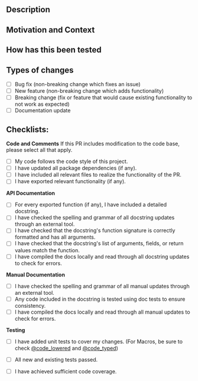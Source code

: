 <!--- Provide a general summary of your changes in the Title above -->
<!--- Please be sure to request review from @vp314, @dmaldona, and/or @nathanielpritchard -->

## Description
<!--- Describe your changes in detail and include references -->
<!--- Please indicate any issues resolved -->

## Motivation and Context
<!--- Why is this change required? What problem does it solve? -->
<!--- If it fixes an open issue, please link to the issue here. -->

## How has this been tested
<!--- Please describe the manual steps a reviewer can take to verify your changes. -->
<!--- This is critical for ensuring the change works as expected. -->

## Types of changes
<!--- What types of changes does your code introduce? Put an `x` in all the boxes that apply: -->
- [ ] Bug fix (non-breaking change which fixes an issue)
- [ ] New feature (non-breaking change which adds functionality)
- [ ] Breaking change (fix or feature that would cause existing functionality to not work as expected)
- [ ] Documentation update

## Checklists:
<!--- Go over all the following points, and put an `x` in all the boxes that apply. -->

**Code and Comments**
If this PR includes modification to the code base, please select all that apply.
- [ ] My code follows the code style of this project.
- [ ] I have updated all package dependencies (if any).
- [ ] I have included all relevant files to realize the functionality of the PR. 
- [ ] I have exported relevant functionality (if any).

**API Documentation**
- [ ] For every exported function (if any), I have included a detailed docstring.
- [ ] I have checked the spelling and grammar of all docstring updates through an external tool.
- [ ] I have checked that the docstring's function signature is correctly formatted and has all arguments.
- [ ] I have checked that the docstring's list of arguments, fields, or return values match the function.
- [ ] I have compiled the docs locally and read through all docstring updates to check for errors. 

**Manual Documentation**
- [ ] I have checked the spelling and grammar of all manual updates through an external tool.
- [ ] Any code included in the docstring is tested using doc tests to ensure consistency.
- [ ] I have compiled the docs locally and read through all manual updates to check for errors. 

**Testing**
- [ ] I have added unit tests to cover my changes. (For Macros, be sure to check
  [@code_lowered](https://docs.julialang.org/en/v1/stdlib/InteractiveUtils/#InteractiveUtils.@code_lowered) and
  [@code_typed](https://docs.julialang.org/en/v1/stdlib/InteractiveUtils/#InteractiveUtils.@code_typed))
- [ ] All new and existing tests passed.
- [ ] I have achieved sufficient code coverage.

